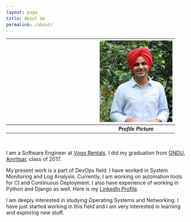 ```yaml
---
layout: page
title: About me
permalink: /about/
---
```



| <img src="/assets/profile_pic.jpg" alt="Profile Picture" style="width: 200px;padding-left: 250px;"/> |
|:--:|
| <span style="padding-left: 250px;"><b><i>Profile Picture</i></b></span> |

<br/>



I am a Software Engineer at [Vogo Rentals](http://www.vogo.in/index.html). I did my graduation from [GNDU, Amritsar](http://web.gndu.ac.in/), class of 2017.

My present work is a part of DevOps field. I have worked in System Monitoring and Log Analysis. Currently, I am working on automation tools for CI and Continuous Deployment. I also have experience of working in Python and Django as well. Here is my [LinkedIn Profile](https://www.linkedin.com/in/luvpreet-singh-a66112126/).

I am deeply interested in studying Operating Systems and Networking. I have just started working in this field and I am very interested in learning and exploring new stuff.

